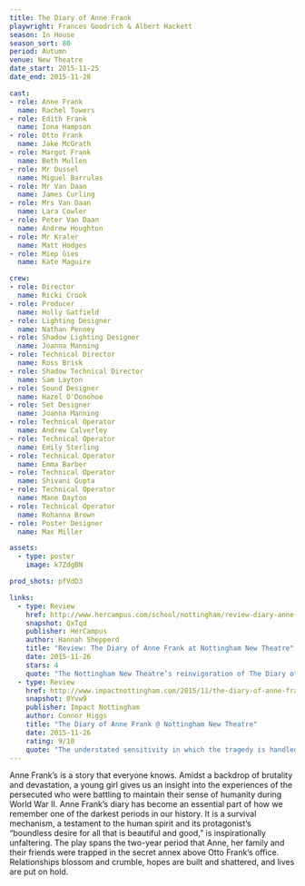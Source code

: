 ```yaml
---
title: The Diary of Anne Frank
playwright: Frances Goodrich & Albert Hackett
season: In House
season_sort: 80
period: Autumn
venue: New Theatre
date_start: 2015-11-25
date_end: 2015-11-28

cast:
- role: Anne Frank
  name: Rachel Towers
- role: Edith Frank
  name: Iona Hampson
- role: Otto Frank
  name: Jake McGrath
- role: Margot Frank
  name: Beth Mullen
- role: Mr Dussel
  name: Miguel Barrulas
- role: Mr Van Daan
  name: James Curling
- role: Mrs Van Daan
  name: Lara Cowler
- role: Peter Van Daan
  name: Andrew Houghton
- role: Mr Kraler
  name: Matt Hodges
- role: Miep Gies
  name: Kate Maguire

crew:
- role: Director
  name: Ricki Crook
- role: Producer
  name: Holly Gatfield
- role: Lighting Designer
  name: Nathan Penney
- role: Shadow Lighting Designer
  name: Joanna Manning
- role: Technical Director
  name: Ross Brisk
- role: Shadow Technical Director
  name: Sam Layton
- role: Sound Designer
  name: Hazel O'Donohoe
- role: Set Designer
  name: Joanna Manning
- role: Technical Operator
  name: Andrew Calverley
- role: Technical Operator
  name: Emily Sterling
- role: Technical Operator
  name: Emma Barber
- role: Technical Operator
  name: Shivani Gupta
- role: Technical Operator
  name: Mane Dayton
- role: Technical Operator
  name: Rohanna Brown
- role: Poster Designer
  name: Max Miller

assets:
  - type: poster
    image: k7ZdgBN

prod_shots: pfVdD3

links:
  - type: Review
    href: http://www.hercampus.com/school/nottingham/review-diary-anne-frank-nottingham-new-theatre
    snapshot: QxTqd
    publisher: HerCampus 
    author: Hannah Shepperd
    title: "Review: The Diary of Anne Frank at Nottingham New Theatre"
    date: 2015-11-26
    stars: 4
    quote: "The Nottingham New Theatre’s reinvigoration of The Diary of Anne Frank successfully plays its part in immortalising Anne Frank's story. An opening statement of deafening silence awakens a truly emotive journey through triumph and despair, bringing her legacy to life. "
  - type: Review
    href: http://www.impactnottingham.com/2015/11/the-diary-of-anne-frank-nottingham-new-theatre/
    snapshot: 0Yvw9
    publisher: Impact Nottingham
    author: Connor Higgs
    title: "The Diary of Anne Frank @ Nottingham New Theatre"
    date: 2015-11-26
    rating: 9/10
    quote: "The understated sensitivity in which the tragedy is handled with its slower pace; the heart-breaking nature of the play comes not from the fact that it is a true story, but from the quality of the cast, and how it was directed. "
---
```


Anne Frank’s is a story that everyone knows. Amidst a backdrop of brutality and devastation, a young girl gives us an insight into the experiences of the persecuted who were battling to maintain their sense of humanity during World
War II. Anne Frank’s diary has become an essential part of how we remember one of the darkest periods in our history. It is a survival mechanism, a testament to the human spirit and its protagonist’s “boundless desire for all that is beautiful and good,” is inspirationally unfaltering. The play spans the two-year period that Anne, her family and their friends were trapped in the secret annex above Otto Frank’s office. Relationships blossom and crumble, hopes are built and shattered, and lives are put on hold.
